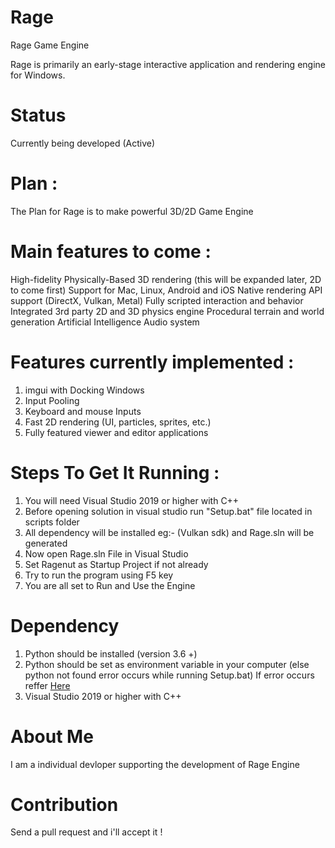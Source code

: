 # Rage
Rage Game Engine

Rage is primarily an early-stage interactive application and rendering engine for Windows.

# Status
Currently being developed (Active)

# Plan :

The Plan for Rage is to make powerful 3D/2D Game Engine

# Main features to come :

High-fidelity Physically-Based 3D rendering (this will be expanded later, 2D to come first)
Support for Mac, Linux, Android and iOS
Native rendering API support (DirectX, Vulkan, Metal)
Fully scripted interaction and behavior
Integrated 3rd party 2D and 3D physics engine
Procedural terrain and world generation
Artificial Intelligence
Audio system

# Features currently implemented :

1) imgui with Docking Windows
2) Input Pooling
3) Keyboard and mouse Inputs
4) Fast 2D rendering (UI, particles, sprites, etc.)
5) Fully featured viewer and editor applications

# Steps To Get It Running :

1) You will need Visual Studio 2019 or higher with C++
2) Before opening solution in visual studio run "Setup.bat" file located in scripts folder
3) All dependency will be installed eg:- (Vulkan sdk) and Rage.sln will be generated
4) Now open Rage.sln File in Visual Studio
5) Set Ragenut as Startup Project if not already
6) Try to run the program using F5 key 
7) You are all set to Run and Use the Engine

# Dependency

1) Python should be installed (version 3.6 +)
2) Python should be set as environment variable in your computer (else python not found error occurs while running Setup.bat) If error occurs reffer [Here](https://www.javatpoint.com/how-to-set-python-path)
3) Visual Studio 2019 or higher with C++

# About Me

I am a individual devloper supporting the development of Rage Engine


# Contribution

Send a pull request and i'll accept it !
